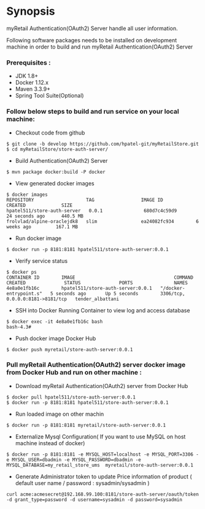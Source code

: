 # Synopsis
myRetail Authentication(OAuth2) Server handle all user information.

Following software packages needs to be installed on development machine in order to build and run myRetail Authentication(OAuth2) Server
### Prerequisites : 
* JDK 1.8+ 
* Docker 1.12.x
* Maven  3.3.9+
* Spring Tool Suite(Optional)

### Follow below steps to build and run service on your local machine: 
 
* Checkout code from github 
```
$ git clone -b develop https://github.com/hpatel-git/myRetailStore.git
$ cd myRetailStore/store-auth-server/      
```

* Build Authentication(OAuth2) Server
```
$ mvn package docker:build -P docker
```

* View generated docker images
```
$ docker images
REPOSITORY                   TAG                 IMAGE ID            CREATED             SIZE
hpatel511/store-auth-server   0.0.1               680d7c4c59d9        24 seconds ago      440.5 MB
frolvlad/alpine-oraclejdk8   slim                ea24082fc934        6 weeks ago         167.1 MB
```

* Run docker image 
``` 
$ docker run -p 8181:8181 hpatel511/store-auth-server:0.0.1 
```

* Verify service status
```
$ docker ps
CONTAINER ID        IMAGE                                    COMMAND                  CREATED              STATUS              PORTS               NAMES
4e8a0e1fb16c        hpatel511/store-auth-server:0.0.1   "/docker-entrypoint.s"   5 seconds ago       Up 5 seconds        3306/tcp, 0.0.0.0:8181->8181/tcp   tender_albattani
```

* SSH into Docker Running Container to view log and access database 
```
$ docker exec -it 4e8a0e1fb16c bash
bash-4.3#
```

* Push docker image Docker Hub 
```
$ docker push myretail/store-auth-server:0.0.1
```

### Pull myRetail Authentication(OAuth2) server docker image from Docker Hub and run on other machine :  
 
* Download myRetail Authentication(OAuth2) server from Docker Hub
```
$ docker pull hpatel511/store-auth-server:0.0.1
$ docker run -p 8181:8181 hpatel511/store-auth-server:0.0.1
```

* Run loaded image on other machin 
```
$ docker run -p 8181:8181 myretail/store-auth-server:0.0.1
```

* Externalize Mysql Configuration( If you want to use MySQL on host machine instead of docker) 
```
$ docker run -p 8181:8181 -e MYSQL_HOST=localhost -e MYSQL_PORT=3306 -e MYSQL_USER=dbadmin -e MYSQL_PASSWORD=dbadmin -e MYSQL_DATABASE=my_retail_store_ums  myretail/store-auth-server:0.0.1
```
* Generate Administrator token to update Price information of product ( default user name / password : sysadmin/sysadmin )
```
curl acme:acmesecret@192.168.99.100:8181/store-auth-server/oauth/token -d grant_type=password -d username=sysadmin -d password=sysadmin
``` 



 